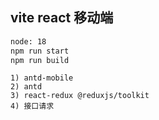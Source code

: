 ## vite react 移动端

```bash
node: 18
npm run start
npm run build
```

```
1) antd-mobile
2) antd
3) react-redux @reduxjs/toolkit
4) 接口请求
```

